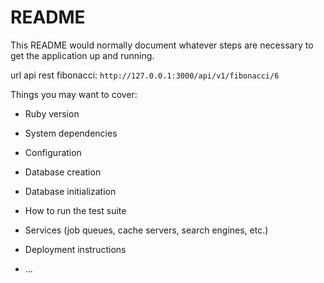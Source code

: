 # README

This README would normally document whatever steps are necessary to get the
application up and running.

url api rest fibonacci:
`http://127.0.0.1:3000/api/v1/fibonacci/6`

Things you may want to cover:

* Ruby version

* System dependencies

* Configuration

* Database creation

* Database initialization

* How to run the test suite

* Services (job queues, cache servers, search engines, etc.)

* Deployment instructions

* ...

